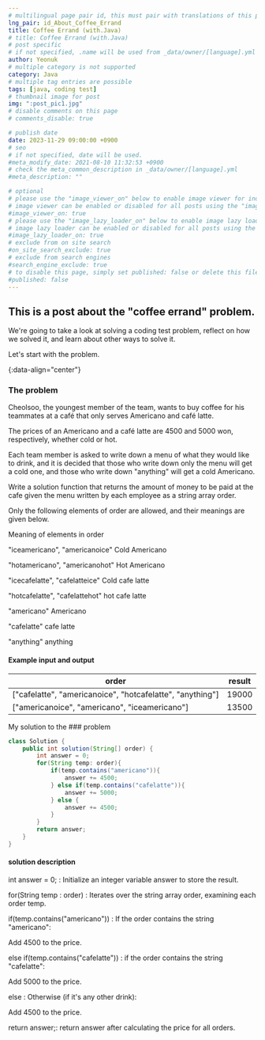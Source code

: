 ```yaml
---
# multilingual page pair id, this must pair with translations of this page. (This name must be unique)
lng_pair: id_About_Coffee_Errand
title: Coffee Errand (with.Java)
# title: Coffee Errand (with.Java)
# post specific
# if not specified, .name will be used from _data/owner/[language].yml
author: Yeonuk
# multiple category is not supported
category: Java
# multiple tag entries are possible
tags: [java, coding test]
# thumbnail image for post
img: ":post_pic1.jpg"
# disable comments on this page
# comments_disable: true

# publish date
date: 2023-11-29 09:00:00 +0900
# seo
# if not specified, date will be used.
#meta_modify_date: 2021-08-10 11:32:53 +0900
# check the meta_common_description in _data/owner/[language].yml
#meta_description: ""

# optional
# please use the "image_viewer_on" below to enable image viewer for individual pages or posts (_posts/ or [language]/_posts folders).
# image viewer can be enabled or disabled for all posts using the "image_viewer_posts: true" setting in _data/conf/main.yml.
#image_viewer_on: true
# please use the "image_lazy_loader_on" below to enable image lazy loader for individual pages or posts (_posts/ or [language]/_posts folders).
# image lazy loader can be enabled or disabled for all posts using the "image_lazy_loader_posts: true" setting in _data/conf/main.yml.
#image_lazy_loader_on: true
# exclude from on site search
#on_site_search_exclude: true
# exclude from search engines
#search_engine_exclude: true
# to disable this page, simply set published: false or delete this file
#published: false
---
```


<!-- outline-start -->

## This is a post about the "coffee errand" problem.

We're going to take a look at solving a coding test problem, reflect on how we solved it, and learn about other ways to solve it.

Let's start with the problem.

{:data-align="center"}

<!-- outline-end -->

### The problem

Cheolsoo, the youngest member of the team, wants to buy coffee for his teammates at a café that only serves Americano and café latte.

The prices of an Americano and a café latte are 4500 and 5000 won, respectively, whether cold or hot.

Each team member is asked to write down a menu of what they would like to drink, and it is decided that those who write down only the menu will get a cold one, and those who write down "anything" will get a cold Americano.

Write a solution function that returns the amount of money to be paid at the cafe given the menu written by each employee as a string array order.

Only the following elements of order are allowed, and their meanings are given below.

Meaning of elements in order

"iceamericano", "americanoice" Cold Americano

"hotamericano", "americanohot" Hot Americano

"icecafelatte", "cafelatteice" Cold cafe latte

"hotcafelatte", "cafelattehot" hot cafe latte

"americano" Americano

"cafelatte" cafe latte

"anything" anything

#### Example input and output

| order                                                     | result |
| --------------------------------------------------------- | ------ |
| ["cafelatte", "americanoice", "hotcafelatte", "anything"] | 19000  |
| ["americanoice", "americano", "iceamericano"]             | 13500  |

My solution to the ### problem

```java
class Solution {
    public int solution(String[] order) {
        int answer = 0;
        for(String temp: order){
            if(temp.contains("americano")){
                answer += 4500;
            } else if(temp.contains("cafelatte")){
                answer += 5000;
            } else {
                answer += 4500;
            }
        }
        return answer;
    }
}
```

#### solution description

int answer = 0; : Initialize an integer variable answer to store the result.

for(String temp : order) : Iterates over the string array order, examining each order temp.

if(temp.contains("americano")) : If the order contains the string "americano":

Add 4500 to the price.

else if(temp.contains("cafelatte")) : if the order contains the string "cafelatte":

Add 5000 to the price.

else : Otherwise (if it's any other drink):

Add 4500 to the price.

return answer;: return answer after calculating the price for all orders.
